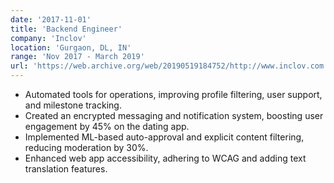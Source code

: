 ```yaml
---
date: '2017-11-01'
title: 'Backend Engineer'
company: 'Inclov'
location: 'Gurgaon, DL, IN'
range: 'Nov 2017 - March 2019'
url: 'https://web.archive.org/web/20190519184752/http://www.inclov.com:80/'
---
```


- Automated tools for operations, improving profile filtering, user support, and milestone tracking.
- Created an encrypted messaging and notification system, boosting user engagement by 45% on the dating app.
- Implemented ML-based auto-approval and explicit content filtering, reducing moderation by 30%.
- Enhanced web app accessibility, adhering to WCAG and adding text translation features.
